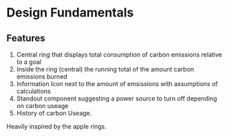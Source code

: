 # Design Fundamentals

## Features

1. Central ring that displays total consumption of carbon emissions relative to a goal
2. Inside the ring (central) the running total of the amount carbon emissions burned
3. Information Icon next to the amount of emsissions with assumptions of calculations
4. Standout component suggesting a power source to turn off depending on carbon useage
5. History of carbon Useage.

Heavily inspired by the apple rings.